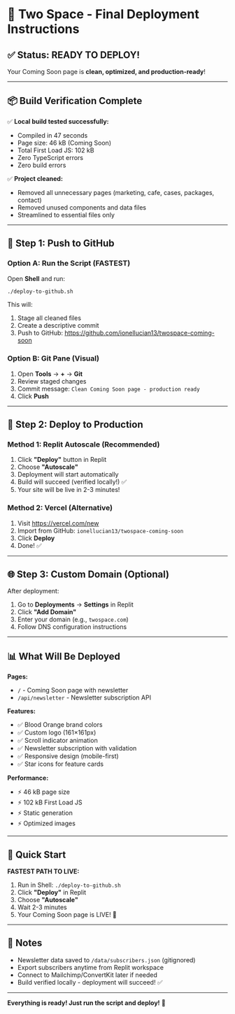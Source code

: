 # 🚀 Two Space - Final Deployment Instructions

## ✅ Status: READY TO DEPLOY!

Your Coming Soon page is **clean, optimized, and production-ready**!

---

## 📦 Build Verification Complete

✅ **Local build tested successfully:**
- Compiled in 47 seconds
- Page size: 46 kB (Coming Soon)
- Total First Load JS: 102 kB
- Zero TypeScript errors
- Zero build errors

✅ **Project cleaned:**
- Removed all unnecessary pages (marketing, cafe, cases, packages, contact)
- Removed unused components and data files
- Streamlined to essential files only

---

## 🔄 Step 1: Push to GitHub

### Option A: Run the Script (FASTEST)

Open **Shell** and run:

```bash
./deploy-to-github.sh
```

This will:
1. Stage all cleaned files
2. Create a descriptive commit
3. Push to GitHub: https://github.com/ionellucian13/twospace-coming-soon

### Option B: Git Pane (Visual)

1. Open **Tools** → **+** → **Git**
2. Review staged changes
3. Commit message: `Clean Coming Soon page - production ready`
4. Click **Push**

---

## 🚀 Step 2: Deploy to Production

### Method 1: Replit Autoscale (Recommended)

1. Click **"Deploy"** button in Replit
2. Choose **"Autoscale"**
3. Deployment will start automatically
4. Build will succeed (verified locally!) ✅
5. Your site will be live in 2-3 minutes!

### Method 2: Vercel (Alternative)

1. Visit https://vercel.com/new
2. Import from GitHub: `ionellucian13/twospace-coming-soon`
3. Click **Deploy**
4. Done! ✅

---

## 🌐 Step 3: Custom Domain (Optional)

After deployment:

1. Go to **Deployments** → **Settings** in Replit
2. Click **"Add Domain"**
3. Enter your domain (e.g., `twospace.com`)
4. Follow DNS configuration instructions

---

## 📊 What Will Be Deployed

**Pages:**
- `/` - Coming Soon page with newsletter
- `/api/newsletter` - Newsletter subscription API

**Features:**
- ✅ Blood Orange brand colors
- ✅ Custom logo (161×161px)
- ✅ Scroll indicator animation
- ✅ Newsletter subscription with validation
- ✅ Responsive design (mobile-first)
- ✅ Star icons for feature cards

**Performance:**
- ⚡ 46 kB page size
- ⚡ 102 kB First Load JS
- ⚡ Static generation
- ⚡ Optimized images

---

## 🎯 Quick Start

**FASTEST PATH TO LIVE:**

1. Run in Shell: `./deploy-to-github.sh`
2. Click **"Deploy"** in Replit
3. Choose **"Autoscale"**
4. Wait 2-3 minutes
5. Your Coming Soon page is LIVE! 🎉

---

## 📝 Notes

- Newsletter data saved to `/data/subscribers.json` (gitignored)
- Export subscribers anytime from Replit workspace
- Connect to Mailchimp/ConvertKit later if needed
- Build verified locally - deployment will succeed! ✅

---

**Everything is ready! Just run the script and deploy!** 🚀
